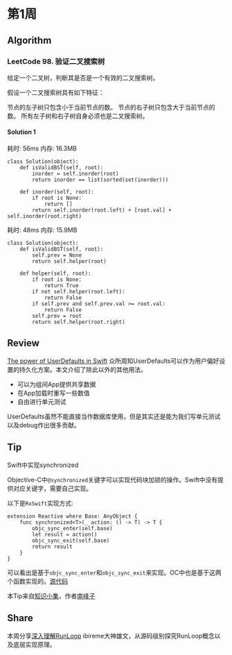 # 第1周

## Algorithm

### LeetCode 98. 验证二叉搜索树

给定一个二叉树，判断其是否是一个有效的二叉搜索树。

假设一个二叉搜索树具有如下特征：

节点的左子树只包含小于当前节点的数。
节点的右子树只包含大于当前节点的数。
所有左子树和右子树自身必须也是二叉搜索树。

#### Solution 1

耗时: 56ms
内存: 16.3MB


```
class Solution(object):
    def isValidBST(self, root):
        inorder = self.inorder(root)
        return inorder == list(sorted(set(inorder)))
        
    def inorder(self, root):
        if root is None:
            return []
        return self.inorder(root.left) + [root.val] + self.inorder(root.right)
```

耗时: 48ms
内存: 15.9MB


```
class Solution(object):
    def isValidBST(self, root):
        self.prev = None
        return self.helper(root)
        
    def helper(self, root):
        if root is None:
            return True
        if not self.helper(root.left):
            return False
        if self.prev and self.prev.val >= root.val:
            return False
        self.prev = root
        return self.helper(root.right)
```



## Review

[The power of UserDefaults in Swift](https://www.swiftbysundell.com/posts/the-power-of-userdefaults-in-swift) 
众所周知UserDefaults可以作为用户偏好设置的持久化方案。本文介绍了除此以外的其他用法。
* 可以为组间App提供共享数据
* 在App加载时重写一些数值
* 自由进行单元测试

UserDefaults虽然不能直接当作数据库使用，但是其实还是能为我们写单元测试以及debug作出很多贡献。

## Tip

Swift中实现synchronized

Objective-C中`@synchronized`关键字可以实现代码块加锁的操作。Swift中没有提供对应关键字，需要自己实现。

以下是`RxSwift`实现方式:

```
extension Reactive where Base: AnyObject {
    func synchronized<T>(_ action: () -> T) -> T {
        objc_sync_enter(self.base)
        let result = action()
        objc_sync_exit(self.base)
        return result
    }
}
```

可以看出是基于`objc_sync_enter`和`objc_sync_exit`来实现。OC中也是基于这两个函数实现的。[源代码](https://github.com/gcc-mirror/gcc/blob/master/libobjc/objc/objc-sync.h)

本Tip来自[知识小集](https://github.com/awesome-tips/iOS-Tips/blob/master/2019/01.md)，作者[南峰子](https://www.weibo.com/touristdiary?is_hot=1)

## Share

本周分享[深入理解RunLoop](https://blog.ibireme.com/2015/05/18/runloop/) ibireme大神雄文，从源码级别探究RunLoop概念以及底层实现原理。

